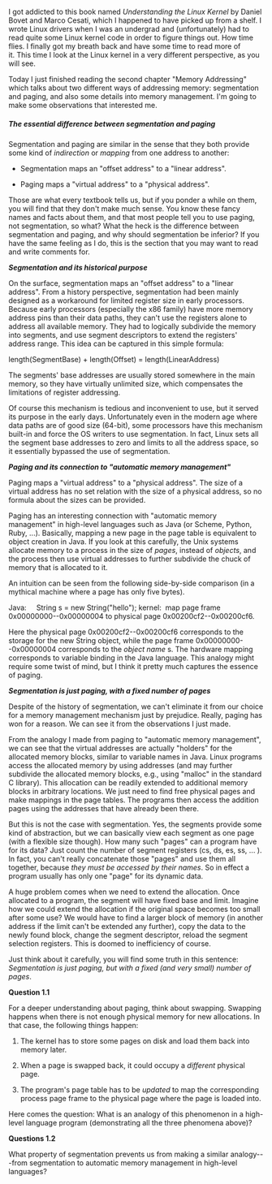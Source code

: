 <span>I got addicted to this book named</span> _Understanding the Linux Kernel_ <span>by Daniel Bovet and Marco Cesati, which I happened to have picked up from a shelf. I wrote Linux drivers when I was an undergrad and (unfortunately) had to read quite some Linux kernel code in order to figure things out. How time flies. I finally got my breath back and have some time to read more of it. This time I look at the Linux kernel in a very different perspective, as you will see.</span>

Today I just finished reading the second chapter "Memory Addressing" which talks about two different ways of addressing memory: segmentation and paging, and also some details into memory management. I'm going to make some observations that interested me.

##### The essential difference between segmentation and paging

<span>Segmentation and paging are similar in the sense that they both provide some kind of</span> _indirection_ <span>or</span> _mapping_ <span>from one address to another:</span>

*   Segmentation maps an "offset address" to a "linear address".

*   Paging maps a "virtual address" to a "physical address".

Those are what every textbook tells us, but if you ponder a while on them, you will find that they don't make much sense. You know these fancy names and facts about them, and that most people tell you to use paging, not segmentation, so what? What the heck is the difference between segmentation and paging, and why should segmentation be inferior? If you have the same feeling as I do, this is the section that you may want to read and write comments for.

_**Segmentation and its historical purpose**_

On the surface, segmentation maps an "offset address" to a "linear address". From a history perspective, segmentation had been mainly designed as a workaround for limited register size in early processors. Because early processors (especially the x86 family) have more memory address pins than their data paths, they can't use the registers alone to address all available memory. They had to logically subdivide the memory into segments, and use segment descriptors to extend the registers' address range. This idea can be captured in this simple formula:

length(SegmentBase) + length(Offset) = length(LinearAddress)

The segments' base addresses are usually stored somewhere in the main memory, so they have virtually unlimited size, which compensates the limitations of register addressing.

Of course this mechanism is tedious and inconvenient to use, but it served its purpose in the early days. Unfortunately even in the modern age where data paths are of good size (64-bit), some processors have this mechanism built-in and force the OS writers to use segmentation. In fact, Linux sets all the segment base addresses to zero and limits to all the address space, so it essentially bypassed the use of segmentation.

_**Paging and its connection to "automatic memory management"**_

Paging maps a "virtual address" to a "physical address". The size of a virtual address has no set relation with the size of a physical address, so no formula about the sizes can be provided.

<span>Paging has an interesting connection with "automatic memory management" in high-level languages such as Java (or Scheme, Python, Ruby, ...). Basically, mapping a new page in the page table is equivalent to object creation in Java. If you look at this carefully, the Unix systems allocate memory to a process in the size of</span> _pages_<span>, instead of</span> _objects_<span>, and the process then use virtual addresses to further subdivide the chuck of memory that is allocated to it.</span>

An intuition can be seen from the following side-by-side comparison (in a mythical machine where a page has only five bytes).

Java:     String s = new String("hello"); kernel:  map page frame 0x00000000--0x00000004 to physical page 0x00200cf2--0x00200cf6.

<span>Here the physical page 0x00200cf2--0x00200cf6 corresponds to the storage for the new String object, while the page frame 0x00000000--0x00000004 corresponds to the</span> _object name_ <span>s. The hardware mapping corresponds to variable binding in the Java language. This analogy might require some twist of mind, but I think it pretty much captures the essence of paging.</span>

_**Segmentation is just paging, with a fixed number of pages**_

Despite of the history of segmentation, we can't eliminate it from our choice for a memory management mechanism just by prejudice. Really, paging has won for a reason. We can see it from the observations I just made.

From the analogy I made from paging to "automatic memory management", we can see that the virtual addresses are actually "holders" for the allocated memory blocks, similar to variable names in Java. Linux programs access the allocated memory by using addresses (and may further subdivide the allocated memory blocks, e.g., using "malloc" in the standard C library). This allocation can be readily extended to additional memory blocks in arbitrary locations. We just need to find free physical pages and make mappings in the page tables. The programs then access the addition pages using the addresses that have already been there.

<span>But this is not the case with segmentation. Yes, the segments provide some kind of abstraction, but we can basically view each segment as one page (with a flexible size though). How many such "pages" can a program have for its data? Just count the number of segment registers (cs, ds, es, ss, ... ). In fact, you can't really concatenate those "pages" and use them all together, because</span> _they must be accessed by their names_<span>. So in effect a program usually has only one "page" for its dynamic data.</span>

A huge problem comes when we need to extend the allocation. Once allocated to a program, the segment will have fixed base and limit. Imagine how we could extend the allocation if the original space becomes too small after some use? We would have to find a larger block of memory (in another address if the limit can't be extended any further), copy the data to the newly found block, change the segment descriptor, reload the segment selection registers. This is doomed to inefficiency of course.

<span>Just think about it carefully, you will find some truth in this sentence:</span> _Segmentation is just paging, but with a fixed (and very small) number of pages_<span>.</span>

**Question 1.1**

For a deeper understanding about paging, think about swapping. Swapping happens when there is not enough physical memory for new allocations. In that case, the following things happen:

1.  The kernel has to store some pages on disk and load them back into memory later.

2.  <span>When a page is swapped back, it could occupy a</span> _different_ <span>physical page.</span>

3.  <span>The program's page table has to be</span> _updated_ <span>to map the corresponding process page frame to the physical page where the page is loaded into.</span>

Here comes the question: What is an analogy of this phenomenon in a high-level language program (demonstrating all the three phenomena above)?

**Questions 1.2**

What property of segmentation prevents us from making a similar analogy---from segmentation to automatic memory management in high-level languages?
